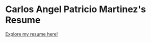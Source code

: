 # Carlos Angel Patricio Martinez's Resume

[Explore my resume here!](https://github.com/capatric/carlos-patricio-resume/blob/main/main.pdf)
